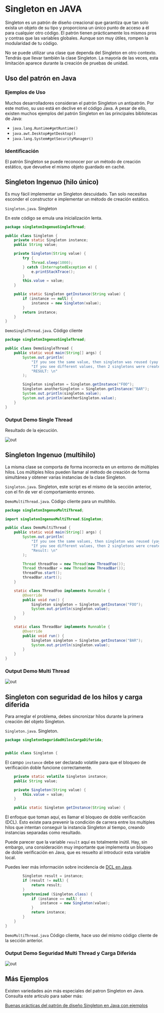 # Singleton en JAVA

Singleton es un patrón de diseño creacional que garantiza que tan solo exista un objeto de su tipo y proporciona un único punto de acceso a él para cualquier otro código. El patrón tienen prácticamente los mismos pros y contras que las variables globales. Aunque son muy útiles, rompen la modularidad de tu código.

No se puede utilizar una clase que dependa del Singleton en otro contexto. Tendrás que llevar también la clase Singleton. La mayoría de las veces, esta limitación aparece durante la creación de pruebas de unidad.

## Uso del patrón en Java

### Ejemplos de Uso

Muchos desarrolladores consideran el patrón Singleton un antipatrón. Por este motivo, su uso está en declive en el código Java. A pesar de ello, existen muchos ejemplos del patrón Singleton en las principales bibliotecas de Java:

- `java.lang.Runtime#getRuntime()`
- `java.awt.Desktop#getDesktop()`
- `java.lang.System#getSecurityManager()`

### Identificación

El patrón Singleton se puede reconocer por un método de creación estático, que devuelve el mismo objeto guardado en caché.

## Singleton Ingenuo (hilo único)

Es muy fácil implementar un Singleton descuidado. Tan solo necesitas esconder el constructor e implementar un método de creación estático.

`Singleton.java`. Singleton

En este código se emula una inicialización lenta.

```java
package singletonIngenuoSingleThread;

public class Singleton {
    private static Singleton instance;
    public String value;

    private Singleton(String value) {
        try {
            Thread.sleep(1000);
        } catch (InterruptedException e) {
            e.printStackTrace();
        }
        this.value = value;
    }

    public static Singleton getInstance(String value) {
        if (instance == null) {
            instance = new Singleton(value);
        }
        return instance;
    }
}
```

`DemoSingleThread.java`. Código cliente

```java
package singletonIngenuoSingleThread;

public class DemoSingleThread {
    public static void main(String[] args) {
        System.out.println(
            "If you see the same value, then singleton was reused (yay!) \n" +
            "If you see different values, then 2 singletons were created (booo!) \n\n" +
            "RESULT: \n"
        );

        Singleton singleton = Singleton.getInstance("FOO");
        Singleton anotherSingleton = Singleton.getInstance("BAR");
        System.out.println(singleton.value);
        System.out.println(anotherSingleton.value);
    }
}
```

### Output Demo Single Thread

Resultado de la ejecución.

![out](../../../Z-IMG/singleton-4.png)

## Singleton Ingenuo (multihilo)

La misma clase se comporta de forma incorrecta en un entorno de múltiples hilos. Los múltiples hilos pueden llamar al método de creación de forma simultánea y obtener varias instancias de la clase Singleton.

`Singleton.java`. Singleton, este script es el mismo de la sección anterior, con el fin de ver el comportamiento erroneo.

`DemoMultiThread.java`. Código cliente para un multihilo.

```java
package singletonIngenuoMultiThread;

import singletonIngenuoMultiThread.Singleton;

public class DemoMultiThread {
    public static void main(String[] args) {
        System.out.println(
            "If you see the same values, then singleton was reused (yay!) \n" + 
            "If you see different values, then 2 singletons were created (booo!) \n\n" +
            "Result: \n"
        );

        Thread threadFoo = new Thread(new ThreadFoo());
        Thread threadBar = new Thread(new ThreadBar());
        threadFoo.start();
        threadBar.start();
    }

    static class ThreadFoo implements Runnable {
        @Override
        public void run() {
            Singleton singleton = Singleton.getInstance("FOO");
            System.out.println(singleton.value);
        }
    }

    static class ThreadBar implements Runnable {
        @Override
        public void run() {
            Singleton singleton = Singleton.getInstance("BAR");
            System.out.println(singleton.value);
        }
    }
}
```

### Output Demo Multi Thread

![out](../../../Z-IMG/singleton-5.png)

## Singleton con seguridad de los hilos y carga diferida

Para arreglar el problema, debes sincronizar hilos durante la primera creación del objeto Singleton.

`Singleton.java`. Singleton.

```java
package singletonSeguridadHilosCargaDiferida;


public class Singleton {
```

El campo `instance` debe ser declarado volatile para que el bloqueo de verificación doble funcione correctamente.

```java
    private static volatile Singleton instance;
    public String value;

    private Singleton(String value) {
        this.value = value;
    }

    public static Singleton getInstance(String value) {
```

El enfoque que toman aquí, es llamar el bloqueo de doble verificación (DCL). Esto existe para prevenir la condición de carrera entre los multiples hilos que intentan conseguir la instancia Singleton al tiempo, creando instancias separadas como resultado.

Puede parecer que la variable `result` aquí es totalmente inútil. Hay, sin embargo, una consideración muy importante que implementa un bloqueo de doble verificación en Java, que es resuelto al introducir esta variable local.

Puedes leer más información sobre incidencia de [DCL en Java](https://refactoring.guru/java-dcl-issue).

```java
        Singleton result = instance;
        if (result != null) {
            return result;
        }
        synchronized (Singleton.class) {
            if (instance == null) {
                instance = new Singleton(value);
            }
            return instance;
        }
    }
}
```

`DemoMultiThread.java` Código cliente, hace uso del mismo código cliente de la sección anterior.

### Output Demo Seguridad Multi Thread y Carga Diferida

![out](../../../Z-IMG/singleton-6.png)

## Más Ejemplos

Existen variedades aún más especiales del patron Singleton en Java. Consulta este articulo para saber más:

[Buenas prácticas del patrón de diseño Singleton en Java con ejemplos](https://www.journaldev.com/1377/java-singleton-design-pattern-best-practices-examples)
